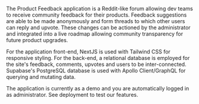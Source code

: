 The Product Feedback application is a Reddit-like forum allowing dev teams to receive community feedback for their products. Feedback suggestions are able to be made anonymously and form threads to which other users can reply and upvote. These changes can be actioned by the administrator and integrated into a live roadmap allowing community transparency for future product upgrades.

For the application front-end, NextJS is used with Tailwind CSS for responsive styling. For the back-end, a relational database is employed for the site's feedback, comments, upvotes and users to be inter-connected. Supabase's PostgreSQL database is used with Apollo Client/GraphQL for querying and mutating data.

The application is currently as a demo and you are automatically logged in as administrator. See deployment to test our features.
